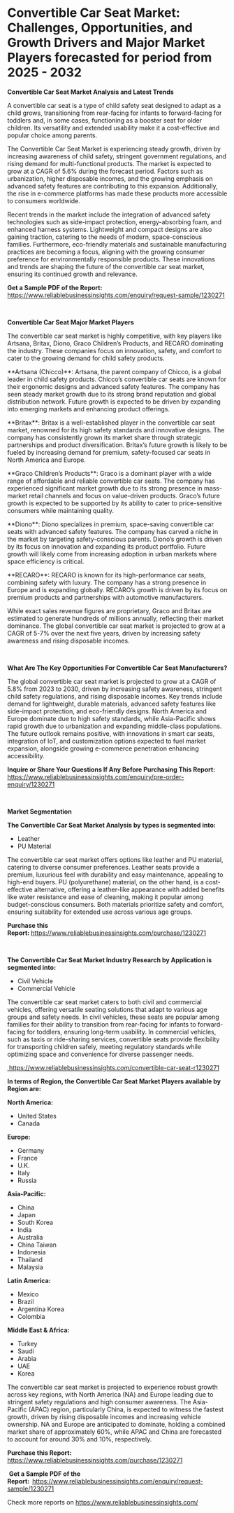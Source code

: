 <p><h1>Convertible Car Seat Market: Challenges, Opportunities, and Growth Drivers and Major Market Players forecasted for period from 2025 - 2032</h1></p><p><strong>Convertible Car Seat Market Analysis and Latest Trends</strong></p>
<p><p>A convertible car seat is a type of child safety seat designed to adapt as a child grows, transitioning from rear-facing for infants to forward-facing for toddlers and, in some cases, functioning as a booster seat for older children. Its versatility and extended usability make it a cost-effective and popular choice among parents.</p><p>The Convertible Car Seat Market is experiencing steady growth, driven by increasing awareness of child safety, stringent government regulations, and rising demand for multi-functional products. The market is expected to grow at a CAGR of 5.6% during the forecast period. Factors such as urbanization, higher disposable incomes, and the growing emphasis on advanced safety features are contributing to this expansion. Additionally, the rise in e-commerce platforms has made these products more accessible to consumers worldwide.</p><p>Recent trends in the market include the integration of advanced safety technologies such as side-impact protection, energy-absorbing foam, and enhanced harness systems. Lightweight and compact designs are also gaining traction, catering to the needs of modern, space-conscious families. Furthermore, eco-friendly materials and sustainable manufacturing practices are becoming a focus, aligning with the growing consumer preference for environmentally responsible products. These innovations and trends are shaping the future of the convertible car seat market, ensuring its continued growth and relevance.</p></p>
<p><strong>Get a Sample PDF of the Report:&nbsp;</strong> <a href="https://www.reliablebusinessinsights.com/enquiry/request-sample/1230271?utm_campaign=1847&utm_medium=2&utm_source=Github&utm_content=ia&utm_term=22012025&utm_id=convertible-car-seat">https://www.reliablebusinessinsights.com/enquiry/request-sample/1230271</a></p>
<p>&nbsp;</p>
<p><strong>Convertible Car Seat Major Market Players</strong></p>
<p><p>The convertible car seat market is highly competitive, with key players like Artsana, Britax, Diono, Graco Children’s Products, and RECARO dominating the industry. These companies focus on innovation, safety, and comfort to cater to the growing demand for child safety products.</p><p>**Artsana (Chicco)**: Artsana, the parent company of Chicco, is a global leader in child safety products. Chicco’s convertible car seats are known for their ergonomic designs and advanced safety features. The company has seen steady market growth due to its strong brand reputation and global distribution network. Future growth is expected to be driven by expanding into emerging markets and enhancing product offerings.</p><p>**Britax**: Britax is a well-established player in the convertible car seat market, renowned for its high safety standards and innovative designs. The company has consistently grown its market share through strategic partnerships and product diversification. Britax’s future growth is likely to be fueled by increasing demand for premium, safety-focused car seats in North America and Europe.</p><p>**Graco Children’s Products**: Graco is a dominant player with a wide range of affordable and reliable convertible car seats. The company has experienced significant market growth due to its strong presence in mass-market retail channels and focus on value-driven products. Graco’s future growth is expected to be supported by its ability to cater to price-sensitive consumers while maintaining quality.</p><p>**Diono**: Diono specializes in premium, space-saving convertible car seats with advanced safety features. The company has carved a niche in the market by targeting safety-conscious parents. Diono’s growth is driven by its focus on innovation and expanding its product portfolio. Future growth will likely come from increasing adoption in urban markets where space efficiency is critical.</p><p>**RECARO**: RECARO is known for its high-performance car seats, combining safety with luxury. The company has a strong presence in Europe and is expanding globally. RECARO’s growth is driven by its focus on premium products and partnerships with automotive manufacturers.</p><p>While exact sales revenue figures are proprietary, Graco and Britax are estimated to generate hundreds of millions annually, reflecting their market dominance. The global convertible car seat market is projected to grow at a CAGR of 5-7% over the next five years, driven by increasing safety awareness and rising disposable incomes.</p></p>
<p>&nbsp;</p>
<p><strong>What Are The Key Opportunities For Convertible Car Seat Manufacturers?</strong></p>
<p><p>The global convertible car seat market is projected to grow at a CAGR of 5.8% from 2023 to 2030, driven by increasing safety awareness, stringent child safety regulations, and rising disposable incomes. Key trends include demand for lightweight, durable materials, advanced safety features like side-impact protection, and eco-friendly designs. North America and Europe dominate due to high safety standards, while Asia-Pacific shows rapid growth due to urbanization and expanding middle-class populations. The future outlook remains positive, with innovations in smart car seats, integration of IoT, and customization options expected to fuel market expansion, alongside growing e-commerce penetration enhancing accessibility.</p></p>
<p><strong>Inquire or Share Your Questions If Any Before Purchasing This Report:</strong> <a href="https://www.reliablebusinessinsights.com/enquiry/pre-order-enquiry/1230271?utm_campaign=1847&utm_medium=2&utm_source=Github&utm_content=ia&utm_term=22012025&utm_id=convertible-car-seat">https://www.reliablebusinessinsights.com/enquiry/pre-order-enquiry/1230271</a></p>
<p>&nbsp;</p>
<p><strong>Market Segmentation</strong></p>
<p><strong>The Convertible Car Seat Market Analysis by types is segmented into:</strong></p>
<p><ul><li>Leather</li><li>PU Material</li></ul></p>
<p><p>The convertible car seat market offers options like leather and PU material, catering to diverse consumer preferences. Leather seats provide a premium, luxurious feel with durability and easy maintenance, appealing to high-end buyers. PU (polyurethane) material, on the other hand, is a cost-effective alternative, offering a leather-like appearance with added benefits like water resistance and ease of cleaning, making it popular among budget-conscious consumers. Both materials prioritize safety and comfort, ensuring suitability for extended use across various age groups.</p></p>
<p><strong>Purchase this Report:&nbsp;</strong><a href="https://www.reliablebusinessinsights.com/purchase/1230271?utm_campaign=1847&utm_medium=2&utm_source=Github&utm_content=ia&utm_term=22012025&utm_id=convertible-car-seat">https://www.reliablebusinessinsights.com/purchase/1230271</a></p>
<p>&nbsp;</p>
<p><strong>The Convertible Car Seat Market Industry Research by Application is segmented into:</strong></p>
<p><ul><li>Civil Vehicle</li><li>Commercial Vehicle</li></ul></p>
<p><p>The convertible car seat market caters to both civil and commercial vehicles, offering versatile seating solutions that adapt to various age groups and safety needs. In civil vehicles, these seats are popular among families for their ability to transition from rear-facing for infants to forward-facing for toddlers, ensuring long-term usability. In commercial vehicles, such as taxis or ride-sharing services, convertible seats provide flexibility for transporting children safely, meeting regulatory standards while optimizing space and convenience for diverse passenger needs.</p></p>
<p><a href="https://www.reliablebusinessinsights.com/convertible-car-seat-r1230271?utm_campaign=1847&utm_medium=2&utm_source=Github&utm_content=ia&utm_term=22012025&utm_id=convertible-car-seat">&nbsp;https://www.reliablebusinessinsights.com/convertible-car-seat-r1230271</a></p>
<p><strong>In terms of Region, the Convertible Car Seat Market Players available by Region are:</strong></p>
<p>
    <p> <strong> North America: </strong>
        <ul>
            <li>United States</li>
            <li>Canada</li>
        </ul>
        </p> 
    <p> <strong> Europe: </strong>
        <ul>
            <li>Germany</li>
            <li>France</li>
            <li>U.K.</li>
            <li>Italy</li>
            <li>Russia</li>
        </ul>
        </p> 
    <p> <strong> Asia-Pacific: </strong>
        <ul>
            <li>China</li>
            <li>Japan</li>
            <li>South Korea</li>
            <li>India</li>
            <li>Australia</li>
            <li>China Taiwan</li>
            <li>Indonesia</li>
            <li>Thailand</li>
            <li>Malaysia</li>
        </ul>
        </p> 
    <p> <strong> Latin America: </strong>
        <ul>
            <li>Mexico</li>
            <li>Brazil</li>
            <li>Argentina Korea</li>
            <li>Colombia</li>
        </ul>
        </p> 
    <p> <strong> Middle East & Africa: </strong>
        <ul>
            <li>Turkey</li>
            <li>Saudi</li>
            <li>Arabia</li>
            <li>UAE</li>
            <li>Korea</li>
        </ul>
    </p>
    </p>
<p><p>The convertible car seat market is projected to experience robust growth across key regions, with North America (NA) and Europe leading due to stringent safety regulations and high consumer awareness. The Asia-Pacific (APAC) region, particularly China, is expected to witness the fastest growth, driven by rising disposable incomes and increasing vehicle ownership. NA and Europe are anticipated to dominate, holding a combined market share of approximately 60%, while APAC and China are forecasted to account for around 30% and 10%, respectively.</p></p>
<p><strong>Purchase this Report: </strong><a href="https://www.reliablebusinessinsights.com/purchase/1230271?utm_campaign=1847&utm_medium=2&utm_source=Github&utm_content=ia&utm_term=22012025&utm_id=convertible-car-seat">https://www.reliablebusinessinsights.com/purchase/1230271</a></p>
<p>&nbsp;<strong>Get a Sample PDF of the Report:&nbsp;&nbsp;</strong><a href="https://www.reliablebusinessinsights.com/enquiry/request-sample/1230271?utm_campaign=1847&utm_medium=2&utm_source=Github&utm_content=ia&utm_term=22012025&utm_id=convertible-car-seat">https://www.reliablebusinessinsights.com/enquiry/request-sample/1230271</a></p>
<p><strong></strong></p>
<p>Check more reports on <a href="https://www.reliablebusinessinsights.com/?utm_campaign=1847&utm_medium=2&utm_source=Github&utm_content=ia&utm_term=22012025&utm_id=convertible-car-seat">https://www.reliablebusinessinsights.com/</a></p>